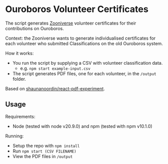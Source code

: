 # Ouroboros Volunteer Certificates

The script generates [Zooniverse](https://www.zooniverse.org) volunteer certificates for their contributions on Ouroboros.

Context: the Zooniverse wants to generate individualised certificates for each volunteer who submitted Classifications on the old Ouroboros system.

How it works:
- You run the script by supplying a CSV with volunteer classification data.
  - e.g. `npm start example-input.csv`
- The script generates PDF files, one for each volunteer, in the `/output` folder.

Based on [shaunanoordin/react-pdf-experiment](https://github.com/shaunanoordin/react-pdf-experiment).

## Usage

Requirements:
- Node (tested with node v20.9.0) and npm (tested with npm v10.1.0)

Running:
- Setup the repo with `npm install`
- Run `npm start (CSV FILENAME)`
- View the PDF files in `/output`
